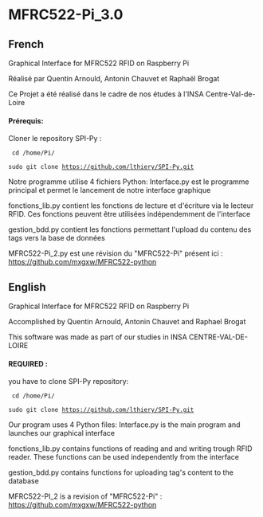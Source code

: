 # MFRC522-Pi_3.0
## French

Graphical Interface for MFRC522 RFID on Raspberry Pi

Réalisé par Quentin Arnould, Antonin Chauvet et Raphaël Brogat

Ce Projet a été réalisé dans le cadre de nos études à l'INSA Centre-Val-de-Loire

#### Prérequis:
Cloner le repository SPI-Py :

<code> cd /home/Pi/</code>

<code>sudo git clone https://github.com/lthiery/SPI-Py.git </code>

Notre programme utilise 4 fichiers Python:
  Interface.py est le programme principal et permet le lancement de notre interface graphique

  fonctions_lib.py contient les fonctions de lecture et d'écriture via le lecteur RFID. Ces fonctions peuvent être utilisées indépendemment de l'interface

  gestion_bdd.py contient les fonctions permettant l'upload du contenu des tags vers la base de données
  
  MFRC522-Pi_2.py est une révision du "MFRC522-Pi" présent ici : https://github.com/mxgxw/MFRC522-python
  
 
  ## English

Graphical Interface for MFRC522 RFID on Raspberry Pi

Accomplished by Quentin Arnould, Antonin Chauvet and Raphael Brogat

This software was made as part of our studies in INSA CENTRE-VAL-DE-LOIRE

#### REQUIRED :
you have to clone SPI-Py repository:

<code> cd /home/Pi/</code>

<code>sudo git clone https://github.com/lthiery/SPI-Py.git </code>

Our program uses 4 Python files:
  Interface.py is the main program and launches our graphical interface

  fonctions_lib.py contains functions of reading and and writing trough RFID reader. These functions can be used independently from the interface

  gestion_bdd.py contains functions for uploading tag's content to the database
   
  MFRC522-PI_2 is a revision of "MFRC522-Pi" : https://github.com/mxgxw/MFRC522-python

